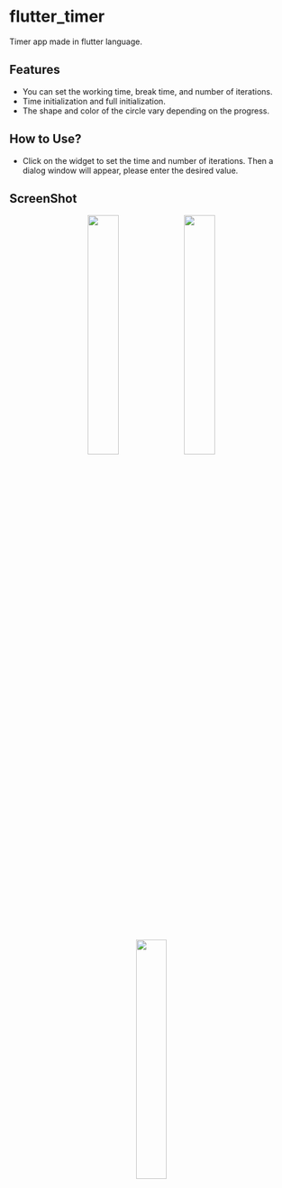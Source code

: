 # flutter_timer

Timer app made in flutter language.

## Features
* You can set the working time, break time, and number of iterations.
* Time initialization and full initialization.
* The shape and color of the circle vary depending on the progress.
  
## How to Use?
* Click on the widget to set the time and number of iterations. Then a dialog window will appear, please enter the desired value.

## ScreenShot
<p align="center">
  <img src="https://github.com/Myeongcheol-shin/flutter_timer/assets/82868004/51d6b248-d6d4-4813-8806-986672851363" align="center" width="33%">
  <img src="https://github.com/Myeongcheol-shin/flutter_timer/assets/82868004/44ff3ce3-871d-4cee-a89e-5dbb87f39f47" align="center" width="33%">
  <img src="https://github.com/Myeongcheol-shin/flutter_timer/assets/82868004/2e68b758-a6a0-4a89-85e0-50c9b2294aba" align="center" width="33%">
</p>
